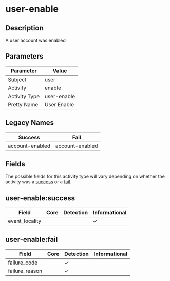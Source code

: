 user-enable
===========

Description
-----------
A user account was enabled

Parameters
----------
| Parameter     | Value       |
| ------------- | ----------- |
| Subject       | user        |
| Activity      | enable      |
| Activity Type | user-enable |
| Pretty Name   | User Enable |

Legacy Names
------------
| Success             | Fail                |
| ------------------- | ------------------- |
| account-enabled<br> | account-enabled<br> |

Fields
------

The possible fields for this activity type will vary depending on whether the activity was a [success](#user-enablesuccess) or a [fail](#user-enablefail).


user-enable:success
-------------------

| Field          | Core | Detection | Informational |
| -------------- | ---- | --------- | ------------- |
| event_locality |      |           | &#10003;      |

user-enable:fail
----------------

| Field          | Core | Detection | Informational |
| -------------- | ---- | --------- | ------------- |
| failure_code   |      | &#10003;  |               |
| failure_reason |      | &#10003;  |               |